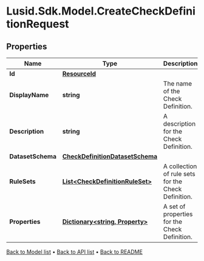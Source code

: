 # Lusid.Sdk.Model.CreateCheckDefinitionRequest

## Properties

Name | Type | Description | Notes
------------ | ------------- | ------------- | -------------
**Id** | [**ResourceId**](ResourceId.md) |  | 
**DisplayName** | **string** | The name of the Check Definition. | 
**Description** | **string** | A description for the Check Definition. | 
**DatasetSchema** | [**CheckDefinitionDatasetSchema**](CheckDefinitionDatasetSchema.md) |  | [optional] 
**RuleSets** | [**List&lt;CheckDefinitionRuleSet&gt;**](CheckDefinitionRuleSet.md) | A collection of rule sets for the Check Definition. | 
**Properties** | [**Dictionary&lt;string, Property&gt;**](Property.md) | A set of properties for the Check Definition. | [optional] 

[Back to Model list](../README.md#documentation-for-models) &#8226; [Back to API list](../README.md#documentation-for-api-endpoints) &#8226; [Back to README](../README.md)

